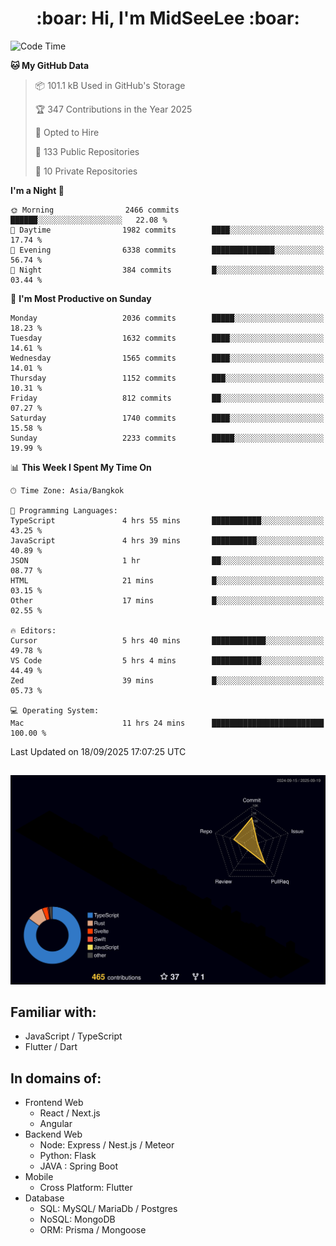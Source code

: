 <h1 align="center"> :boar: Hi, I'm MidSeeLee :boar:</h1>
 
<!--START_SECTION:waka-->
![Code Time](http://img.shields.io/badge/Code%20Time-3%2C428%20hrs%2059%20mins-blue)

**🐱 My GitHub Data** 

> 📦 101.1 kB Used in GitHub's Storage 
 > 
> 🏆 347 Contributions in the Year 2025
 > 
> 💼 Opted to Hire
 > 
> 📜 133 Public Repositories 
 > 
> 🔑 10 Private Repositories 
 > 
**I'm a Night 🦉** 

```text
🌞 Morning                2466 commits        ██████░░░░░░░░░░░░░░░░░░░   22.08 % 
🌆 Daytime                1982 commits        ████░░░░░░░░░░░░░░░░░░░░░   17.74 % 
🌃 Evening                6338 commits        ██████████████░░░░░░░░░░░   56.74 % 
🌙 Night                  384 commits         █░░░░░░░░░░░░░░░░░░░░░░░░   03.44 % 
```
📅 **I'm Most Productive on Sunday** 

```text
Monday                   2036 commits        █████░░░░░░░░░░░░░░░░░░░░   18.23 % 
Tuesday                  1632 commits        ████░░░░░░░░░░░░░░░░░░░░░   14.61 % 
Wednesday                1565 commits        ████░░░░░░░░░░░░░░░░░░░░░   14.01 % 
Thursday                 1152 commits        ███░░░░░░░░░░░░░░░░░░░░░░   10.31 % 
Friday                   812 commits         ██░░░░░░░░░░░░░░░░░░░░░░░   07.27 % 
Saturday                 1740 commits        ████░░░░░░░░░░░░░░░░░░░░░   15.58 % 
Sunday                   2233 commits        █████░░░░░░░░░░░░░░░░░░░░   19.99 % 
```


📊 **This Week I Spent My Time On** 

```text
🕑︎ Time Zone: Asia/Bangkok

💬 Programming Languages: 
TypeScript               4 hrs 55 mins       ███████████░░░░░░░░░░░░░░   43.25 % 
JavaScript               4 hrs 39 mins       ██████████░░░░░░░░░░░░░░░   40.89 % 
JSON                     1 hr                ██░░░░░░░░░░░░░░░░░░░░░░░   08.77 % 
HTML                     21 mins             █░░░░░░░░░░░░░░░░░░░░░░░░   03.15 % 
Other                    17 mins             █░░░░░░░░░░░░░░░░░░░░░░░░   02.55 % 

🔥 Editors: 
Cursor                   5 hrs 40 mins       ████████████░░░░░░░░░░░░░   49.78 % 
VS Code                  5 hrs 4 mins        ███████████░░░░░░░░░░░░░░   44.49 % 
Zed                      39 mins             █░░░░░░░░░░░░░░░░░░░░░░░░   05.73 % 

💻 Operating System: 
Mac                      11 hrs 24 mins      █████████████████████████   100.00 % 
```


 Last Updated on 18/09/2025 17:07:25 UTC
<!--END_SECTION:waka-->

##

![](./profile-3d-contrib/profile-night-rainbow.svg)

## Familiar with:
- JavaScript / TypeScript
- Flutter / Dart

## In domains of:
- Frontend Web
  - React / Next.js
  - Angular
- Backend Web
  - Node: Express / Nest.js / Meteor
  - Python: Flask
  - JAVA : Spring Boot
- Mobile
  - Cross Platform: Flutter
- Database
  - SQL: MySQL/ MariaDb / Postgres
  - NoSQL: MongoDB
  - ORM: Prisma / Mongoose
